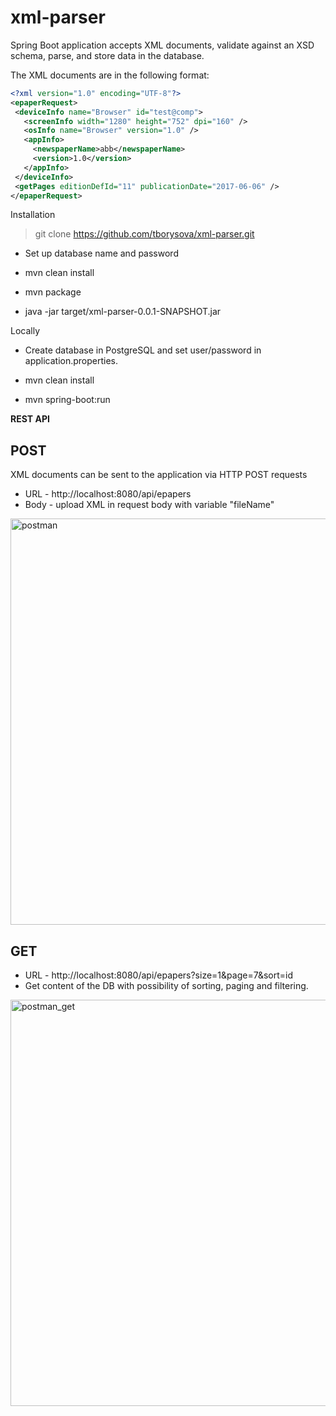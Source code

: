 # xml-parser

Spring Boot application accepts XML documents, validate against an XSD schema, parse, and store data in the database.

The XML documents are in the following format:
 
 ```xml
<?xml version="1.0" encoding="UTF-8"?>
<epaperRequest>
  <deviceInfo name="Browser" id="test@comp">
    <screenInfo width="1280" height="752" dpi="160" />
    <osInfo name="Browser" version="1.0" />
    <appInfo>
      <newspaperName>abb</newspaperName>
      <version>1.0</version>
    </appInfo>
  </deviceInfo>
  <getPages editionDefId="11" publicationDate="2017-06-06" />
</epaperRequest>
```

Installation

> git clone https://github.com/tborysova/xml-parser.git

* Set up database name and password

*  mvn clean install 

*  mvn package

*  java -jar target/xml-parser-0.0.1-SNAPSHOT.jar

Locally 

* Create database in PostgreSQL and set user/password in application.properties.

* mvn clean install

* mvn spring-boot:run




**REST API**


## POST

XML documents can be sent to the application via HTTP POST requests

* URL - http://localhost:8080/api/epapers
* Body - upload XML in request body with variable "fileName"

<img width="650" alt="postman" src="https://user-images.githubusercontent.com/108882766/206400627-6eeaaa39-8c92-4d0f-b8f0-80a03f43c327.png">




## GET

* URL - http://localhost:8080/api/epapers?size=1&page=7&sort=id
* Get content of the DB with possibility of sorting, paging and filtering.



<img width="650" alt="postman_get" src="https://user-images.githubusercontent.com/108882766/206408271-e6077b29-bd65-4c05-83ae-0ed6d31811f9.png">





